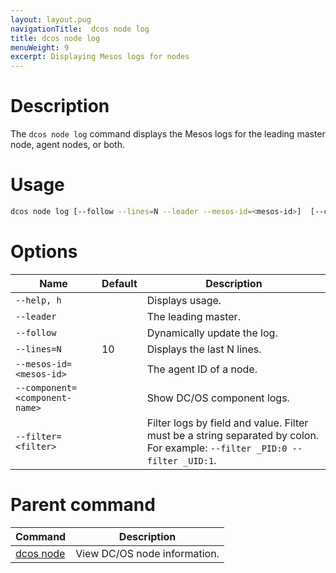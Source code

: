 ```yaml
---
layout: layout.pug
navigationTitle:  dcos node log
title: dcos node log
menuWeight: 9
excerpt: Displaying Mesos logs for nodes
---
```



# Description
The `dcos node log` command displays the Mesos logs for the leading master node, agent nodes, or both.

# Usage

```bash
dcos node log [--follow --lines=N --leader --mesos-id=<mesos-id>]  [--component=<component-name> --filter=<filter>...]
```

# Options

| Name | Default | Description |
|---------|-------------|-------------|
| `--help, h`   |   |   Displays usage. |
| `--leader`   |             |  The leading master. |
| `--follow`   |             |  Dynamically update the log. |
| `--lines=N`   |     10      |  Displays the last N lines. |
| `--mesos-id=<mesos-id>`   |             | The agent ID of a node. |
| `--component=<component-name>` |    |    Show DC/OS component logs.|
| `--filter=<filter>`  |     |  Filter logs by field and value. Filter must be a string separated by colon. For example: `--filter _PID:0 --filter _UID:1`.|

# Parent command

| Command | Description |
|---------|-------------|
| [dcos node](/mesosphere/dcos/2.1/cli/command-reference/dcos-node/) | View DC/OS node information. |
